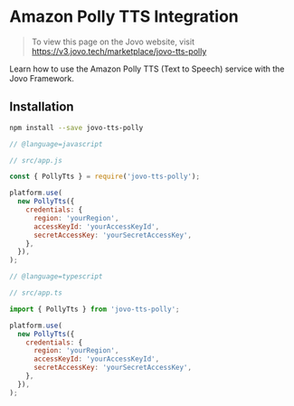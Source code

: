 # Amazon Polly TTS Integration

> To view this page on the Jovo website, visit https://v3.jovo.tech/marketplace/jovo-tts-polly

Learn how to use the Amazon Polly TTS (Text to Speech) service with the Jovo Framework.

## Installation

```sh
npm install --save jovo-tts-polly
```

```javascript
// @language=javascript

// src/app.js

const { PollyTts } = require('jovo-tts-polly');

platform.use(
  new PollyTts({
    credentials: {
      region: 'yourRegion',
      accessKeyId: 'yourAccessKeyId',
      secretAccessKey: 'yourSecretAccessKey',
    },
  }),
);

// @language=typescript

// src/app.ts

import { PollyTts } from 'jovo-tts-polly';

platform.use(
  new PollyTts({
    credentials: {
      region: 'yourRegion',
      accessKeyId: 'yourAccessKeyId',
      secretAccessKey: 'yourSecretAccessKey',
    },
  }),
);
```
